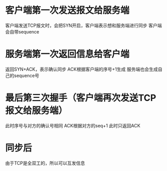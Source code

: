 # 客户端第一次发送报文给服务端
客户端发送TCP报文时，会把SYN开启，客户端表示想和服务端进行同步 
客户端会自带sequence
# 服务端第一次返回信息给客户端
返回SYN+ACK，表示确认同步 
ACK根据客户端的序号+1生成 
服务端也会生成自己的sequence号
# 最后第三次握手（客户端再次发送TCP报文给服务端）
此时序号与对方的确认号相同 
ACK根据对方的seq+1 
此时只返回ACK
# 同步后
由于TCP是全双工的，所以可以互发信息
